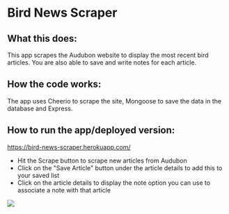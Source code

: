 # Bird News Scraper

## What this does:
This app scrapes the Audubon website to display the most recent bird articles. You are also able to save and write notes for each article.

## How the code works:
The app uses Cheerio to scrape the site, Mongoose to save the data in the database and Express.

## How to run the app/deployed version:
https://bird-news-scraper.herokuapp.com/
- Hit the Scrape button to scrape new articles from Audubon
- Click on the "Save Article" button under the article details to add this to your saved list
- Click on the article details to display the note option you can use to associate a note with that article

<img src="https://i.imgur.com/olv8Qpb.png">
